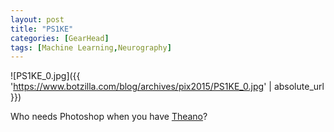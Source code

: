 ```yaml
---
layout: post
title: "PS1KE"
categories: [GearHead]
tags: [Machine Learning,Neurography]
---
```


![PS1KE_0.jpg]({{ 'https://www.botzilla.com/blog/archives/pix2015/PS1KE_0.jpg' | absolute_url }})

Who needs Photoshop when you have [Theano](https://github.com/Theano/Theano)?
